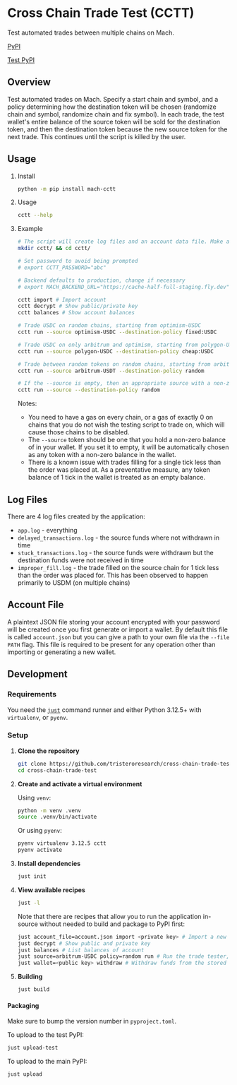 # Cross Chain Trade Test (CCTT)

Test automated trades between multiple chains on Mach.

[PyPI](https://pypi.org/project/mach-cctt/)

[Test PyPI](https://test.pypi.org/project/mach-cctt/)

## Overview

Test automated trades on Mach. Specify a start chain and symbol, and a policy determining how the destination token will be chosen (randomize chain and symbol, randomize chain and fix symbol). In each trade, the test wallet's entire balance of the source token will be sold for the destination token, and then the destination token because the new source token for the next trade. This continues until the script is killed by the user.

## Usage

1. Install

    ```bash
    python -m pip install mach-cctt
    ```

1. Usage

    ```bash
    cctt --help
    ```

1. Example

    ```bash
    # The script will create log files and an account data file. Make a working directory for it.
    mkdir cctt/ && cd cctt/

    # Set password to avoid being prompted
    # export CCTT_PASSWORD="abc"

    # Backend defaults to production, change if necessary
    # export MACH_BACKEND_URL="https://cache-half-full-staging.fly.dev"
    
    cctt import # Import account
    cctt decrypt # Show public/private key
    cctt balances # Show account balances

    # Trade USDC on random chains, starting from optimism-USDC
    cctt run --source optimism-USDC --destination-policy fixed:USDC

    # Trade USDC on only arbitrum and optimism, starting from polygon-USDC
    cctt run --source polygon-USDC --destination-policy cheap:USDC

    # Trade between random tokens on random chains, starting from arbitrum-USDT
    cctt run --source arbitrum-USDT --destination-policy random
    
    # If the --source is empty, then an appropriate source with a non-zero balance is chosen for you.
    cctt run --source --destination-policy random
    ```

    Notes:

    - You need to have a gas on every chain, or a gas of exactly 0 on chains that you do not wish the testing script to trade on, which will cause those chains to be disabled.
    - The `--source` token should be one that you hold a non-zero balance of in your wallet. If you set it to empty, it will be automatically chosen as any token with a non-zero balance in the wallet.
    - There is a known issue with trades filling for a single tick less than the order was placed at. As a preventative measure, any token balance of 1 tick in the wallet is treated as an empty balance.

## Log Files

There are 4 log files created by the application:

- `app.log` - everything
- `delayed_transactions.log` - the source funds where not withdrawn in time
- `stuck_transactions.log` - the source funds were withdrawn but the destination funds were not received in time
- `improper_fill.log` - the trade filled on the source chain for 1 tick less than the order was placed for. This has been observed to happen primarily to USDM (on multiple chains)

## Account File

A plaintext JSON file storing your account encrypted with your password will be created once you first generate or import a wallet. By default this file is called `account.json` but you can give a path to your own file via the `--file PATH` flag. This file is required to be present for any operation other than importing or generating a new wallet.

## Development

### Requirements

You need the [`just`](https://github.com/casey/just) command runner and either Python 3.12.5+ with `virtualenv`, or `pyenv`.

### Setup

1. **Clone the repository**

    ```bash
    git clone https://github.com/tristeroresearch/cross-chain-trade-test.git
    cd cross-chain-trade-test
    ```

1. **Create and activate a virtual environment**

    Using `venv`:

    ```bash
    python -m venv .venv
    source .venv/bin/activate
    ```

    Or using `pyenv`:

    ```bash
    pyenv virtualenv 3.12.5 cctt
    pyenv activate
    ```

1. **Install dependencies**

    ```bash
    just init
    ```

1. **View available recipes**

    ```bash
    just -l
    ```

    Note that there are recipes that allow you to run the application in-source without needed to build and package to PyPI first:

    ```bash
    just account_file=account.json import <private key> # Import a new account
    just decrypt # Show public and private key
    just balances # List balances of account
    just source=arbitrum-USDC policy=random run # Run the trade tester, starting from arbitrum-USDC and trading to random tokens
    just wallet=<public key> withdraw # Withdraw funds from the stored account to the given wallet
    ```

1. **Building**

    ```bash
    just build
    ```

#### Packaging

Make sure to bump the version number in `pyproject.toml`.

To upload to the test PyPI:

```bash
just upload-test
```

To upload to the main PyPI:

```bash
just upload
```
